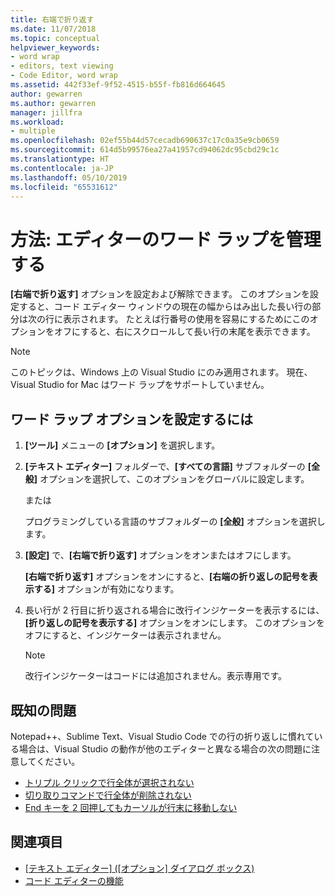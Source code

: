 ```yaml
---
title: 右端で折り返す
ms.date: 11/07/2018
ms.topic: conceptual
helpviewer_keywords:
- word wrap
- editors, text viewing
- Code Editor, word wrap
ms.assetid: 442f33ef-9f52-4515-b55f-fb816d664645
author: gewarren
ms.author: gewarren
manager: jillfra
ms.workload:
- multiple
ms.openlocfilehash: 02ef55b44d57cecadb690637c17c0a35e9cb0659
ms.sourcegitcommit: 614d5b99576ea27a41957cd94062dc95cbd29c1c
ms.translationtype: HT
ms.contentlocale: ja-JP
ms.lasthandoff: 05/10/2019
ms.locfileid: "65531612"
---
```

# <a name="how-to-manage-word-wrap-in-the-editor"></a>方法: エディターのワード ラップを管理する

**[右端で折り返す]** オプションを設定および解除できます。 このオプションを設定すると、コード エディター ウィンドウの現在の幅からはみ出した長い行の部分は次の行に表示されます。 たとえば行番号の使用を容易にするためにこのオプションをオフにすると、右にスクロールして長い行の末尾を表示できます。

> [!NOTE]
> このトピックは、Windows 上の Visual Studio にのみ適用されます。 現在、Visual Studio for Mac はワード ラップをサポートしていません。

## <a name="to-set-word-wrap-preferences"></a>ワード ラップ オプションを設定するには

1. **[ツール]** メニューの **[オプション]** を選択します。

2. **[テキスト エディター]** フォルダーで、**[すべての言語]** サブフォルダーの **[全般]** オプションを選択して、このオプションをグローバルに設定します。

     または

     プログラミングしている言語のサブフォルダーの **[全般]** オプションを選択します。

3. **[設定]** で、**[右端で折り返す]** オプションをオンまたはオフにします。

     **[右端で折り返す]** オプションをオンにすると、**[右端の折り返しの記号を表示する]** オプションが有効になります。

4. 長い行が 2 行目に折り返される場合に改行インジケーターを表示するには、**[折り返しの記号を表示する]** オプションをオンにします。 このオプションをオフにすると、インジケーターは表示されません。

    > [!NOTE]
    > 改行インジケーターはコードには追加されません。表示専用です。

## <a name="known-issues"></a>既知の問題

Notepad++、Sublime Text、Visual Studio Code での行の折り返しに慣れている場合は、Visual Studio の動作が他のエディターと異なる場合の次の問題に注意してください。

* [トリプル クリックで行全体が選択されない](https://developercommunity.visualstudio.com/content/problem/268989/triple-click-doesnt-select-whole-line-when-word-wr.html)
* [切り取りコマンドで行全体が削除されない](https://developercommunity.visualstudio.com/content/problem/138259/cut-command-should-delete-logical-line.html)
* [End キーを 2 回押してもカーソルが行末に移動しない](https://developercommunity.visualstudio.com/content/problem/138274/pressing-end-key-twice-should-move-cursor-to-end-o.html)

## <a name="see-also"></a>関連項目

- [[テキスト エディター] ([オプション] ダイアログ ボックス)](../../ide/reference/text-editor-options-dialog-box.md)
- [コード エディターの機能](../../ide/writing-code-in-the-code-and-text-editor.md)
